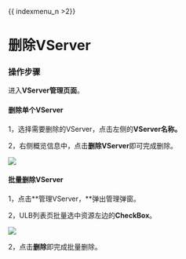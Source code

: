{{ indexmenu_n >2}}

# 删除VServer

### 操作步骤

进入**VServer管理页面**。

#### 删除单个VServer

1，选择需要删除的VServer，点击左侧的**VServer名称。**

2，右侧概览信息中，点击**删除VServer**即可完成删除。

![](../../../.gitbook/assets/image%20%2819%29.png)

#### 批量删除VServer

1，点击**管理VServer，**弹出管理弹窗。

2，ULB列表页批量选中资源左边的**CheckBox**。

![](../../../.gitbook/assets/image%20%2834%29.png)

2，点击**删除**即完成批量删除。

